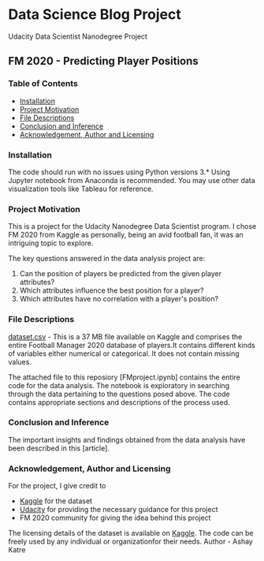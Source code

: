 # Data Science Blog Project
Udacity Data Scientist Nanodegree Project 

## FM 2020 -  Predicting Player Positions

### Table of Contents

   + [Installation](#installation)
   + [Project Motivation](#project-motivation)
   + [File Descriptions](#file-descriptions)
   + [Conclusion and Inference](#conclusion-and-inference)
   + [Acknowledgement, Author and Licensing](#acknowledgement--author-and-licensing)

### Installation
The code should run with no issues using Python versions 3.* Using Jupyter notebook from Anaconda is recommended. You may use other data visualization tools like Tableau for reference.

### Project Motivation
This is a project for the Udacity Nanodegree Data Scientist program. I chose FM 2020 from Kaggle as personally, being an avid football fan, it was an intriguing topic to explore. 

The key questions answered in the data analysis project are: 

1. Can the position of players be predicted from the given player attributes?
2. Which attributes influence the best position for a player?
3. Which attributes have no correlation with a player's position?


### File Descriptions
[dataset.csv](https://www.kaggle.com/ajinkyablaze/football-manager-data/download) - This is a 37 MB file available on Kaggle and comprises the entire Football Manager 2020 database of players.It contains different kinds of variables either numerical or categorical. It does not contain missing values.

The attached file to this reposiory [FMproject.ipynb] contains the entire code for the data analysis. The notebook is exploratory in searching through the data pertaining to the questions posed above. The code contains appropriate sections and descriptions of the process used.

### Conclusion and Inference
The important insights and findings obtained from the data analysis have been described in this [article].

### Acknowledgement, Author and Licensing
For the project, I give credit to 
* [Kaggle](https://www.kaggle.com/) for the dataset
* [Udacity](https://classroom.udacity.com/) for providing the necessary guidance for this project
* FM 2020 community for giving the idea behind this project

The licensing details of the dataset is available on [Kaggle](https://www.kaggle.com/). The code can be freely used by any individual or organizationfor their needs.
Author - Ashay Katre
